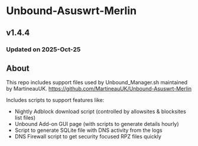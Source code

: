 # Unbound-Asuswrt-Merlin

## v1.4.4
### Updated on 2025-Oct-25

## About
This repo includes support files used by Unbound_Manager.sh maintained by MartineauUK.
https://github.com/MartineauUK/Unbound-Asuswrt-Merlin

Includes scripts to support features like:
- Nightly Adblock download script (controlled by allowsites & blocksites list files)
- Unbound Add-on GUI page (with scripts to generate details hourly)
- Script to generate SQLite file with DNS activity from the logs
- DNS Firewall script to get security focused RPZ files quickly
